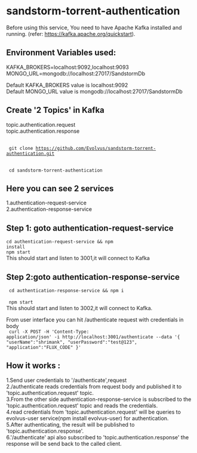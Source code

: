 # sandstorm-torrent-authentication

Before using this service, You need to have Apache Kafka installed and running.
(refer: https://kafka.apache.org/quickstart).

## Environment Variables used:
KAFKA_BROKERS=localhost:9092,localhost:9093<br/>
MONGO_URL=mongodb://localhost:27017/SandstormDb

Default KAFKA_BROKERS value is localhost:9092<br/>
Default MONGO_URL value is mongodb://localhost:27017/SandstormDb</br>

## Create '2 Topics' in Kafka
topic.authentication.request<br/>
topic.authentication.response

<br/><code>
git clone https://github.com/Evolvus/sandstorm-torrent-authentication.git<br/>
</code><br/>
<code>
cd sandstorm-torrent-authentication
</code>

## Here you  can see 2 services
1.authentication-request-service<br/>
2.authentication-response-service

## Step 1: goto authentication-request-service
<code>cd authentication-request-service && npm install</code><br/>
<code>npm start</code><br/>
This should start and listen to 3001,it will connect to Kafka

## Step 2:goto authentication-response-service
<code> cd authentication-response-service && npm i </code><br/>
<code> npm start </code><br/>
This should start and listen to 3002,it will connect to Kafka.<br/>


From user interface you can hit /authenticate request with credentials in body</br>
<code>
curl -X POST -H 'Content-Type: application/json' -i http://localhost:3001/authenticate --data '{
"userName":"shrimank",
"userPassword":"test@123",
"application":"FLUX_CODE"
}'
</code>

## How it works :
1.Send user credentials to '/authenticate',request<br/>
2./authenticate reads credentials from request body and published it to 'topic.authentication.request' topic.<br/>
3.From the other side authentication-response-service is subscribed to the 'topic.authentication.request' topic and reads the credentials.<br/>
4.read credentials from 'topic.authentication.request' will be queries to evolvus-user service(npm install evolvus-user) for authentication.<br/>
5.After authenticating, the result will be published to 'topic.authentication.response'.<br/>
6.'/authenticate' api also subscribed to 'topic.authentication.response' the response will be send back to the called client.<br/>



